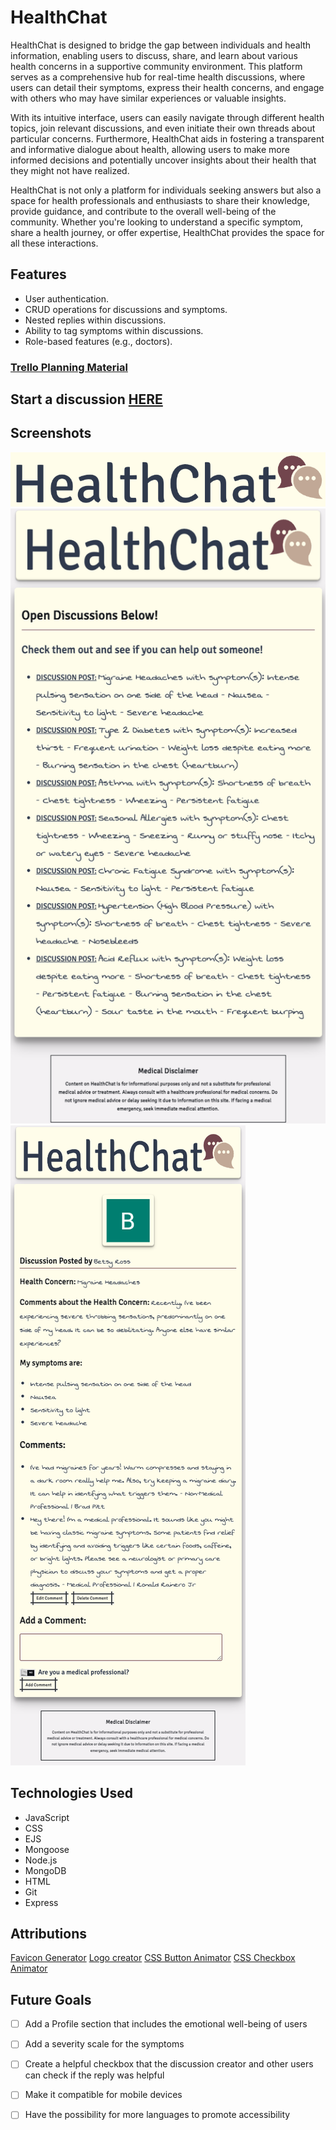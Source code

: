 # HealthChat

 HealthChat is designed to bridge the gap between individuals and health information, enabling users to discuss, share, and learn about various health concerns in a supportive community environment. This platform serves as a comprehensive hub for real-time health discussions, where users can detail their symptoms, express their health concerns, and engage with others who may have similar experiences or valuable insights. 
 
 With its intuitive interface, users can easily navigate through different health topics, join relevant discussions, and even initiate their own threads about particular concerns. Furthermore, HealthChat aids in fostering a transparent and informative dialogue about health, allowing users to make more informed decisions and potentially uncover insights about their health that they might not have realized.
 
 HealthChat is not only a platform for individuals seeking answers but also a space for health professionals and enthusiasts to share their knowledge, provide guidance, and contribute to the overall well-being of the community. Whether you're looking to understand a specific symptom, share a health journey, or offer expertise, HealthChat provides the space for all these interactions.

## Features
- User authentication.
- CRUD operations for discussions and symptoms.
- Nested replies within discussions.
- Ability to tag symptoms within discussions.
- Role-based features (e.g., doctors).

### [Trello Planning Material](https://trello.com/b/quTDOo8A/healthchat)

## Start a discussion [HERE](https://healthchat.fly.dev/)

## Screenshots
![HealthChat Logo](public/assets/healthchat-logo.png)
![View of All Discussions](public/assets/all-discussion-posts.png)
![View of a Discussion Post](public/assets/discussion-post.png)

## Technologies Used
- JavaScript
- CSS
- EJS
- Mongoose
- Node.js
- MongoDB
- HTML
- Git
- Express

## Attributions
[Favicon Generator](https://favicon.io/favicon-generator/)
[Logo creator](https://www.canva.com/logos/templates/)
[CSS Button Animator](https://getcssscan.com/css-buttons-examples?ref=beautifulboxshadow-bottom)
[CSS Checkbox Animator](https://getcssscan.com/css-checkboxes-examples?ref=beautifulboxshadow-bottom)

## Future Goals
- [ ] Add a Profile section that includes the emotional well-being of users
- [ ] Add a severity scale for the symptoms
- [ ] Create a helpful checkbox that the discussion creator and other users can check if the reply was helpful
- [ ] Make it compatible for mobile devices
- [ ] Have the possibility for more languages to promote accessibility 





